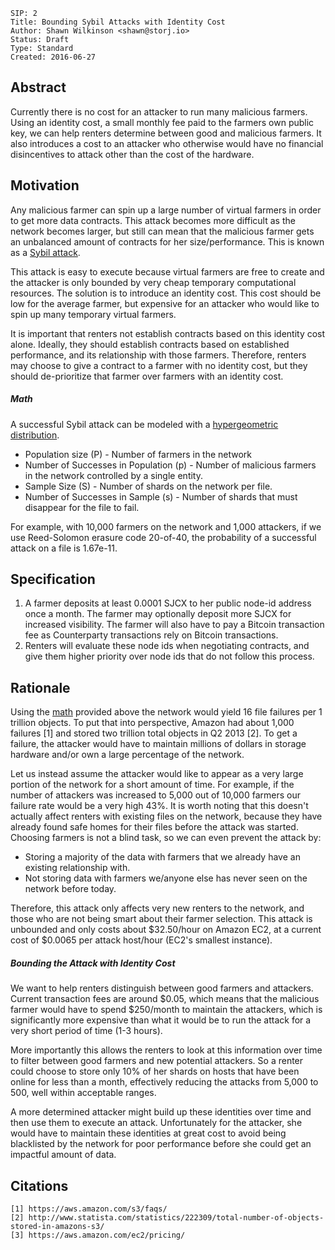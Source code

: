 ```
SIP: 2
Title: Bounding Sybil Attacks with Identity Cost
Author: Shawn Wilkinson <shawn@storj.io>
Status: Draft
Type: Standard
Created: 2016-06-27
```
## Abstract
Currently there is no cost for an attacker to run many malicious farmers. Using an identity cost, a small monthly fee paid to the farmers own public key, we can help renters determine between good and malicious farmers. It also introduces a cost to an attacker who otherwise would have no financial disincentives to attack other than the cost of the hardware.

## Motivation
Any malicious farmer can spin up a large number of virtual farmers in order to get more data contracts. This attack becomes more difficult as the network becomes larger, but still can mean that the malicious farmer gets an unbalanced amount of contracts for her size/performance. This is known as a [Sybil attack](https://en.wikipedia.org/wiki/Sybil_attack).

This attack is easy to execute because virtual farmers are free to create and the attacker is only bounded by very cheap temporary computational resources. The solution is to introduce an identity cost. This cost should be low for the average farmer, but expensive for an attacker who would like to spin up many temporary virtual farmers.

It is important that renters not establish contracts based on this identity cost alone. Ideally, they should establish contracts based on established performance, and its relationship with those farmers. Therefore, renters may choose to give a contract to a farmer with no identity cost, but they should de-prioritize that farmer over farmers with an identity cost.

##### Math
A successful Sybil attack can be modeled with a [hypergeometric distribution](https://www.geneprof.org/GeneProf/tools/hypergeometric.jsp).

- Population size (P) - Number of farmers in the network
- Number of Successes in Population (p) - Number of malicious farmers in the network controlled by a single entity.
- Sample Size (S) - Number of shards on the network per file.
- Number of Successes in Sample (s) - Number of shards that must disappear for the file to fail.


For example, with 10,000 farmers on the network and 1,000 attackers, if we use Reed-Solomon erasure code 20-of-40, the probability of a successful attack on a file is 1.67e-11.

## Specification
1. A farmer deposits at least 0.0001 SJCX to her public node-id address once a month. The farmer may optionally deposit more SJCX for increased visibility. The farmer will also have to pay a Bitcoin transaction fee as Counterparty transactions rely on Bitcoin transactions.
2. Renters will evaluate these node ids when negotiating contracts, and give them higher priority over node ids that do not follow this process.

## Rationale
Using the [math](#math) provided above the network would yield 16 file failures per 1 trillion objects. To put that into perspective, Amazon had about 1,000 failures [1] and stored two trillion total objects in Q2 2013 [2]. To get a failure, the attacker would have to maintain millions of dollars in storage hardware and/or own a large percentage of the network.

Let us instead assume the attacker would like to appear as a very large portion of the network for a short amount of time. For example, if the number of attackers was increased to 5,000 out of 10,000 farmers our failure rate would be a very high 43%. It is worth noting that this doesn't actually affect renters with existing files on the network, because they have already found safe homes for their files before the attack was started. Choosing farmers is not a blind task, so we can even prevent the attack by:

 - Storing a majority of the data with farmers that we already have an existing relationship with.
 - Not storing data with farmers we/anyone else has never seen on the network before today.

Therefore, this attack only affects very new renters to the network, and those who are not being smart about their farmer selection. This attack is unbounded and only costs about $32.50/hour on Amazon EC2, at a current cost of $0.0065 per attack host/hour (EC2's smallest instance).

##### Bounding the Attack with Identity Cost
We want to help renters distinguish between good farmers and attackers. Current transaction fees are around $0.05, which means that the malicious farmer would have to spend $250/month to maintain the attackers, which is significantly more expensive than what it would be to run the attack for a very short period of time (1-3 hours). 

More importantly this allows the renters to look at this information over time to filter between good farmers and new potential attackers. So a renter could choose to store only 10% of her shards on hosts that have been online for less than a month, effectively reducing the attacks from 5,000 to 500, well within acceptable ranges.

A more determined attacker might build up these identities over time and then use them to execute an attack. Unfortunately for the attacker, she would have to maintain these identities at great cost to avoid being blacklisted by the network for poor performance before she could get an impactful amount of data.  


## Citations
```
[1] https://aws.amazon.com/s3/faqs/
[2] http://www.statista.com/statistics/222309/total-number-of-objects-stored-in-amazons-s3/
[3] https://aws.amazon.com/ec2/pricing/
```
